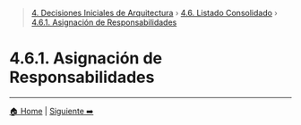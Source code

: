 > [4. Decisiones Iniciales de Arquitectura](../../4.md) › [4.6. Listado Consolidado](../4.6.md) › [4.6.1. Asignación de Responsabilidades](4.6.1.md)

# 4.6.1. Asignación de Responsabilidades



---

[🏠 Home](../../../README.md) | [Siguiente ➡️](../4.6.2/4.6.2.md)